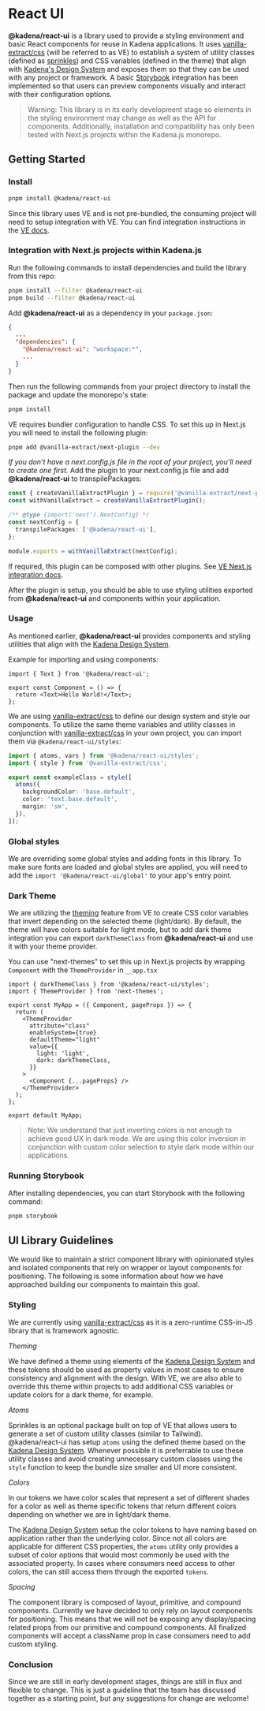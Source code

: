 # React UI

**@kadena/react-ui** is a library used to provide a styling environment and
basic React components for reuse in Kadena applications. It uses
[vanilla-extract/css][1] (will be referred to as VE) to establish a system of
utility classes (defined as [sprinkles][2]) and CSS variables (defined in the
theme) that align with [Kadena's Design System][3] and exposes them so that they
can be used with any project or framework. A basic [Storybook][4] integration
has been implemented so that users can preview components visually and interact
with their configuration options.

> Warning: This library is in its early development stage so elements in the
> styling environment may change as well as the API for components.
> Additionally, installation and compatibility has only been tested with Next.js
> projects within the Kadena.js monorepo.

## Getting Started

### Install

```sh
pnpm install @kadena/react-ui
```

Since this library uses VE and is not pre-bundled, the consuming project will
need to setup integration with VE. You can find integration instructions in the
[VE docs][5].

### Integration with Next.js projects within Kadena.js

Run the following commands to install dependencies and build the library from
this repo:

```sh
pnpm install --filter @kadena/react-ui
pnpm build --filter @kadena/react-ui
```

Add **@kadena/react-ui** as a dependency in your `package.json`:

```json
{
  ...
  "dependencies": {
    "@kadena/react-ui": "workspace:*",
    ...
  }
}
```

Then run the following commands from your project directory to install the
package and update the monorepo's state:

```sh
pnpm install
```

VE requires bundler configuration to handle CSS. To set this up in Next.js you
will need to install the following plugin:

```sh
pnpm add @vanilla-extract/next-plugin --dev
```

_If you don’t have a next.config.js file in the root of your project, you'll
need to create one first._ Add the plugin to your next.config.js file and add
**@kadena/react-ui** to transpilePackages:

```ts
const { createVanillaExtractPlugin } = require('@vanilla-extract/next-plugin');
const withVanillaExtract = createVanillaExtractPlugin();

/** @type {import('next').NextConfig} */
const nextConfig = {
  transpilePackages: ['@kadena/react-ui'],
};

module.exports = withVanillaExtract(nextConfig);
```

If required, this plugin can be composed with other plugins. See [VE Next.js
integration docs][6].

After the plugin is setup, you should be able to use styling utilities exported
from **@kadena/react-ui** and components within your application.

### Usage

As mentioned earlier, **@kadena/react-ui** provides components and styling
utilities that align with the [Kadena Design System][3].

Example for importing and using components:

```tsx
import { Text } from '@kadena/react-ui';

export const Component = () => {
  return <Text>Hello World!</Text>;
};
```

We are using [vanilla-extract/css][1] to define our design system and style our
components. To utilize the same theme variables and utility classes in
conjunction with [vanilla-extract/css][1] in your own project, you can import
them via `@kadena/react-ui/styles`:

```ts
import { atoms, vars } from '@kadena/react-ui/styles';
import { style } from '@vanilla-extract/css';

export const exampleClass = style([
  atoms({
    backgroundColor: 'base.default',
    color: 'text.base.default',
    margin: 'sm',
  }),
]);
```

### Global styles

We are overriding some global styles and adding fonts in this library. To make
sure fonts are loaded and global styles are applied, you will need to add the
`import '@kadena/react-ui/global'` to your app's entry point.

### Dark Theme

We are utilizing the [theming][7] feature from VE to create CSS color variables
that invert depending on the selected theme (light/dark). By default, the theme
will have colors suitable for light mode, but to add dark theme integration you
can export `darkThemeClass` from **@kadena/react-ui** and use it with your theme
provider.

You can use "next-themes" to set this up in Next.js projects by wrapping
`Component` with the `ThemeProvider` in `__app.tsx`

```tsx
import { darkThemeClass } from '@kadena/react-ui/styles';
import { ThemeProvider } from 'next-themes';

export const MyApp = ({ Component, pageProps }) => {
  return (
    <ThemeProvider
      attribute="class"
      enableSystem={true}
      defaultTheme="light"
      value={{
        light: 'light',
        dark: darkThemeClass,
      }}
    >
      <Component {...pageProps} />
    </ThemeProvider>
  );
};

export default MyApp;
```

> Note: We understand that just inverting colors is not enough to achieve good
> UX in dark mode. We are using this color inversion in conjunction with custom
> color selection to style dark mode within our applications.

### Running Storybook

After installing dependencies, you can start Storybook with the following
command:

```sh
pnpm storybook
```

## UI Library Guidelines

We would like to maintain a strict component library with opinionated styles and
isolated components that rely on wrapper or layout components for positioning.
The following is some information about how we have approached building our
components to maintain this goal.

### Styling

We are currently using [vanilla-extract/css][8] as it is a zero-runtime
CSS-in-JS library that is framework agnostic.

_Theming_

We have defined a theme using elements of the [Kadena Design System][3] and
these tokens should be used as property values in most cases to ensure
consistency and alignment with the design. With VE, we are also able to override
this theme within projects to add additional CSS variables or update colors for
a dark theme, for example.

_Atoms_

Sprinkles is an optional package built on top of VE that allows users to
generate a set of custom utility classes (similar to Tailwind). @kadena/react-ui
has setup `atoms` using the defined theme based on the [Kadena Design
System][3]. Whenever possible it is preferrable to use these utility classes and
avoid creating unnecessary custom classes using the `style` function to keep the
bundle size smaller and UI more consistent.

_Colors_

In our tokens we have color scales that represent a set of different shades for
a color as well as theme specific tokens that return different colors depending
on whether we are in light/dark theme.

The [Kadena Design System][3] setup the color tokens to have naming based on
application rather than the underlying color. Since not all colors are
applicable for different CSS properties, the `atoms` utility only provides a
subset of color options that would most commonly be used with the associated
property. In cases where consumers need access to other colors, the can still
access them through the exported `tokens`.

_Spacing_

The component library is composed of layout, primitive, and compound components.
Currently we have decided to only rely on layout components for positioning.
This means that we will not be exposing any display/spacing related props from
our primitive and compound components. All finalized components will accept a
className prop in case consumers need to add custom styling.

### Conclusion

Since we are still in early development stages, things are still in flux and
flexible to change. This is just a guideline that the team has discussed
together as a starting point, but any suggestions for change are welcome!

[1]: https://vanilla-extract.style
[2]: https://vanilla-extract.style/documentation/packages/sprinkles/
[3]: https://github.com/kadena-community/design-system
[4]: https://storybook.js.org/
[5]: https://vanilla-extract.style/documentation/integrations/next/
[6]: https://vanilla-extract.style/documentation/integrations/next/#setup
[7]: https://vanilla-extract.style/documentation/global-api/create-global-theme/
[8]: https://vanilla-extract.style/

